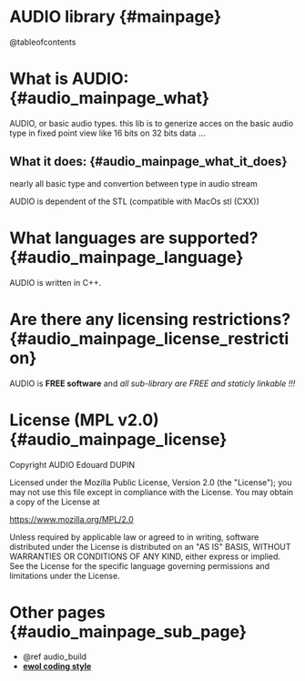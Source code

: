 AUDIO library                                {#mainpage}
=============

@tableofcontents

What is AUDIO:                               {#audio_mainpage_what}
==============

AUDIO, or basic audio types. this lib is to generize acces on the basic audio type in fixed point view like 16 bits on 32 bits data ...

What it does:                               {#audio_mainpage_what_it_does}
-------------

nearly all basic type and convertion between type in audio stream

AUDIO is dependent of the STL (compatible with MacOs stl (CXX))


What languages are supported?                    {#audio_mainpage_language}
=============================

AUDIO is written in C++.


Are there any licensing restrictions?            {#audio_mainpage_license_restriction}
=====================================

AUDIO is **FREE software** and _all sub-library are FREE and staticly linkable !!!_


License (MPL v2.0)                               {#audio_mainpage_license}
==================

Copyright AUDIO Edouard DUPIN

Licensed under the Mozilla Public License, Version 2.0 (the "License");
you may not use this file except in compliance with the License.
You may obtain a copy of the License at

<https://www.mozilla.org/MPL/2.0>

Unless required by applicable law or agreed to in writing, software
distributed under the License is distributed on an "AS IS" BASIS,
WITHOUT WARRANTIES OR CONDITIONS OF ANY KIND, either express or implied.
See the License for the specific language governing permissions and
limitations under the License.


Other pages                              {#audio_mainpage_sub_page}
===========

  - @ref audio_build
  - [**ewol coding style**](http://atria-soft.github.io/ewol/ewol_coding_style.html)

